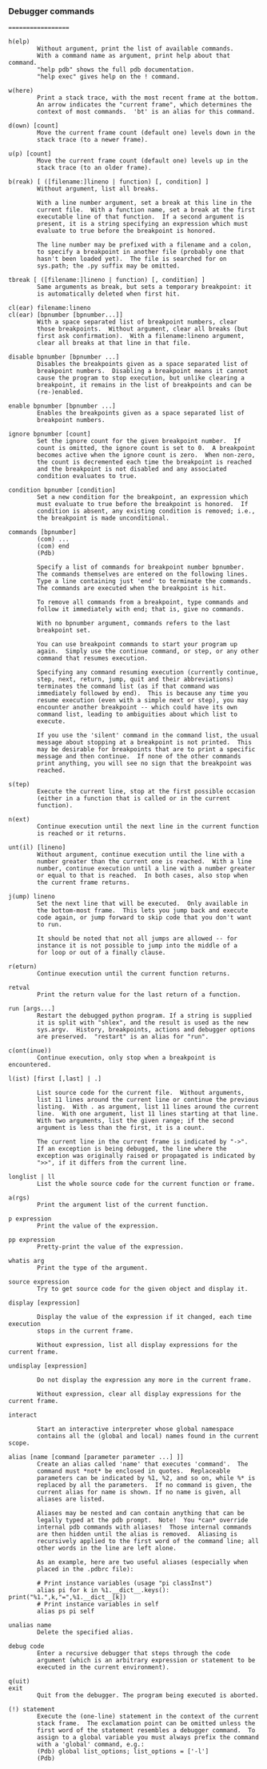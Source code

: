

### Debugger commands
    =================
    
    h(elp)
            Without argument, print the list of available commands.
            With a command name as argument, print help about that command.
            "help pdb" shows the full pdb documentation.
            "help exec" gives help on the ! command.
    
    w(here)
            Print a stack trace, with the most recent frame at the bottom.
            An arrow indicates the "current frame", which determines the
            context of most commands.  'bt' is an alias for this command.
    
    d(own) [count]
            Move the current frame count (default one) levels down in the
            stack trace (to a newer frame).
    
    u(p) [count]
            Move the current frame count (default one) levels up in the
            stack trace (to an older frame).
    
    b(reak) [ ([filename:]lineno | function) [, condition] ]
            Without argument, list all breaks.
    
            With a line number argument, set a break at this line in the
            current file.  With a function name, set a break at the first
            executable line of that function.  If a second argument is
            present, it is a string specifying an expression which must
            evaluate to true before the breakpoint is honored.
    
            The line number may be prefixed with a filename and a colon,
            to specify a breakpoint in another file (probably one that
            hasn't been loaded yet).  The file is searched for on
            sys.path; the .py suffix may be omitted.
    
    tbreak [ ([filename:]lineno | function) [, condition] ]
            Same arguments as break, but sets a temporary breakpoint: it
            is automatically deleted when first hit.
    
    cl(ear) filename:lineno
    cl(ear) [bpnumber [bpnumber...]]
            With a space separated list of breakpoint numbers, clear
            those breakpoints.  Without argument, clear all breaks (but
            first ask confirmation).  With a filename:lineno argument,
            clear all breaks at that line in that file.
    
    disable bpnumber [bpnumber ...]
            Disables the breakpoints given as a space separated list of
            breakpoint numbers.  Disabling a breakpoint means it cannot
            cause the program to stop execution, but unlike clearing a
            breakpoint, it remains in the list of breakpoints and can be
            (re-)enabled.
    
    enable bpnumber [bpnumber ...]
            Enables the breakpoints given as a space separated list of
            breakpoint numbers.
    
    ignore bpnumber [count]
            Set the ignore count for the given breakpoint number.  If
            count is omitted, the ignore count is set to 0.  A breakpoint
            becomes active when the ignore count is zero.  When non-zero,
            the count is decremented each time the breakpoint is reached
            and the breakpoint is not disabled and any associated
            condition evaluates to true.
    
    condition bpnumber [condition]
            Set a new condition for the breakpoint, an expression which
            must evaluate to true before the breakpoint is honored.  If
            condition is absent, any existing condition is removed; i.e.,
            the breakpoint is made unconditional.
    
    commands [bpnumber]
            (com) ...
            (com) end
            (Pdb)
    
            Specify a list of commands for breakpoint number bpnumber.
            The commands themselves are entered on the following lines.
            Type a line containing just 'end' to terminate the commands.
            The commands are executed when the breakpoint is hit.
    
            To remove all commands from a breakpoint, type commands and
            follow it immediately with end; that is, give no commands.
    
            With no bpnumber argument, commands refers to the last
            breakpoint set.
    
            You can use breakpoint commands to start your program up
            again.  Simply use the continue command, or step, or any other
            command that resumes execution.
    
            Specifying any command resuming execution (currently continue,
            step, next, return, jump, quit and their abbreviations)
            terminates the command list (as if that command was
            immediately followed by end).  This is because any time you
            resume execution (even with a simple next or step), you may
            encounter another breakpoint -- which could have its own
            command list, leading to ambiguities about which list to
            execute.
    
            If you use the 'silent' command in the command list, the usual
            message about stopping at a breakpoint is not printed.  This
            may be desirable for breakpoints that are to print a specific
            message and then continue.  If none of the other commands
            print anything, you will see no sign that the breakpoint was
            reached.
    
    s(tep)
            Execute the current line, stop at the first possible occasion
            (either in a function that is called or in the current
            function).
    
    n(ext)
            Continue execution until the next line in the current function
            is reached or it returns.
    
    unt(il) [lineno]
            Without argument, continue execution until the line with a
            number greater than the current one is reached.  With a line
            number, continue execution until a line with a number greater
            or equal to that is reached.  In both cases, also stop when
            the current frame returns.
    
    j(ump) lineno
            Set the next line that will be executed.  Only available in
            the bottom-most frame.  This lets you jump back and execute
            code again, or jump forward to skip code that you don't want
            to run.
    
            It should be noted that not all jumps are allowed -- for
            instance it is not possible to jump into the middle of a
            for loop or out of a finally clause.
    
    r(eturn)
            Continue execution until the current function returns.
    
    retval
            Print the return value for the last return of a function.
    
    run [args...]
            Restart the debugged python program. If a string is supplied
            it is split with "shlex", and the result is used as the new
            sys.argv.  History, breakpoints, actions and debugger options
            are preserved.  "restart" is an alias for "run".
    
    c(ont(inue))
            Continue execution, only stop when a breakpoint is encountered.
    
    l(ist) [first [,last] | .]
    
            List source code for the current file.  Without arguments,
            list 11 lines around the current line or continue the previous
            listing.  With . as argument, list 11 lines around the current
            line.  With one argument, list 11 lines starting at that line.
            With two arguments, list the given range; if the second
            argument is less than the first, it is a count.
    
            The current line in the current frame is indicated by "->".
            If an exception is being debugged, the line where the
            exception was originally raised or propagated is indicated by
            ">>", if it differs from the current line.
    
    longlist | ll
            List the whole source code for the current function or frame.
    
    a(rgs)
            Print the argument list of the current function.
    
    p expression
            Print the value of the expression.
    
    pp expression
            Pretty-print the value of the expression.
    
    whatis arg
            Print the type of the argument.
    
    source expression
            Try to get source code for the given object and display it.
    
    display [expression]
    
            Display the value of the expression if it changed, each time execution
            stops in the current frame.
    
            Without expression, list all display expressions for the current frame.
    
    undisplay [expression]
    
            Do not display the expression any more in the current frame.
    
            Without expression, clear all display expressions for the current frame.
    
    interact
    
            Start an interactive interpreter whose global namespace
            contains all the (global and local) names found in the current scope.
    
    alias [name [command [parameter parameter ...] ]]
            Create an alias called 'name' that executes 'command'.  The
            command must *not* be enclosed in quotes.  Replaceable
            parameters can be indicated by %1, %2, and so on, while %* is
            replaced by all the parameters.  If no command is given, the
            current alias for name is shown. If no name is given, all
            aliases are listed.
    
            Aliases may be nested and can contain anything that can be
            legally typed at the pdb prompt.  Note!  You *can* override
            internal pdb commands with aliases!  Those internal commands
            are then hidden until the alias is removed.  Aliasing is
            recursively applied to the first word of the command line; all
            other words in the line are left alone.
    
            As an example, here are two useful aliases (especially when
            placed in the .pdbrc file):
    
            # Print instance variables (usage "pi classInst")
            alias pi for k in %1.__dict__.keys(): print("%1.",k,"=",%1.__dict__[k])
            # Print instance variables in self
            alias ps pi self
    
    unalias name
            Delete the specified alias.
    
    debug code
            Enter a recursive debugger that steps through the code
            argument (which is an arbitrary expression or statement to be
            executed in the current environment).
    
    q(uit)
    exit
            Quit from the debugger. The program being executed is aborted.
    
    (!) statement
            Execute the (one-line) statement in the context of the current
            stack frame.  The exclamation point can be omitted unless the
            first word of the statement resembles a debugger command.  To
            assign to a global variable you must always prefix the command
            with a 'global' command, e.g.:
            (Pdb) global list_options; list_options = ['-l']
            (Pdb)
